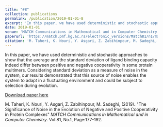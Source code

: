 ```yaml
---
title: "#8"
collection: publications
permalink: /publication/2019-01-01-8
excerpt: 'In this paper, we have used deterministic and stochastic approaches to show that the average and the standard deviation of ligand binding capacity indeed differ between positive and negative cooperativity in some protein multimers. Considering standard deviation as a measure of noise in the system, our results demonstrated that this source of noise enables the system to adapt in a fluctuating environment and could be subject to selection during evolution.'
date: 2019-01-01
venue: 'MATCH Communications in Mathematical and in Computer Chemistry'
paperurl: 'https://match.pmf.kg.ac.rs/electronic_versions/Match81/n1/match81n1_177-192.pdf'
citation: 'M. Taheri, K. Nouri, Y. Asgari, Z. Zabihinpour, M. Sadeghi, (2019). &quot;The Significance of Noise in the Evolution of Negative and Positive Cooperativity in Protein Complexes&quot; <i>MATCH Communications in Mathematical and in Computer Chemistry</i>. Vol.81, No.1, Page:177-192'
---
```

In this paper, we have used deterministic and stochastic approaches to show that the average and the standard deviation of ligand binding capacity indeed differ between positive and negative cooperativity in some protein multimers. Considering standard deviation as a measure of noise in the system, our results demonstrated that this source of noise enables the system to adapt in a fluctuating environment and could be subject to selection during evolution.

[Download paper here](https://match.pmf.kg.ac.rs/electronic_versions/Match81/n1/match81n1_177-192.pdf)

M. Taheri, K. Nouri, Y. Asgari, Z. Zabihinpour, M. Sadeghi, (2019). "The Significance of Noise in the Evolution of Negative and Positive Cooperativity in Protein Complexes" <i>MATCH Communications in Mathematical and in Computer Chemistry</i>. Vol.81, No.1, Page:177-192.
